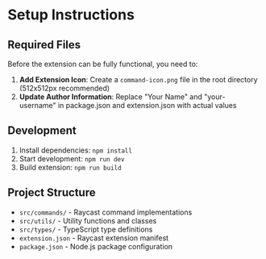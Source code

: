 # Setup Instructions

## Required Files

Before the extension can be fully functional, you need to:

1. **Add Extension Icon**: Create a `command-icon.png` file in the root directory (512x512px recommended)
2. **Update Author Information**: Replace "Your Name" and "your-username" in package.json and extension.json with actual values

## Development

1. Install dependencies: `npm install`
2. Start development: `npm run dev`
3. Build extension: `npm run build`

## Project Structure

- `src/commands/` - Raycast command implementations
- `src/utils/` - Utility functions and classes
- `src/types/` - TypeScript type definitions
- `extension.json` - Raycast extension manifest
- `package.json` - Node.js package configuration